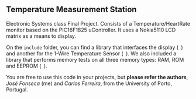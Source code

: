 ## Temperature Measurement Station


Electronic Systems class Final Project. Consists of a Temperature/HeartRate monitor based on the PIC16F1825 uController. It uses a Nokia5110 LCD matrix as a means to display.

On the `include` folder, you can find a library that interfaces the display (` `) and another for the 1-Wire Temperature Sensor (` `). We also included a library that performs memory tests on all three memory types: RAM, ROM and EEPROM (` `).

You are free to use this code in your projects, but **please refer the authors**, *José Fonseca* (me) and *Carlos Ferreira*, from the University of Porto, Portugal.

